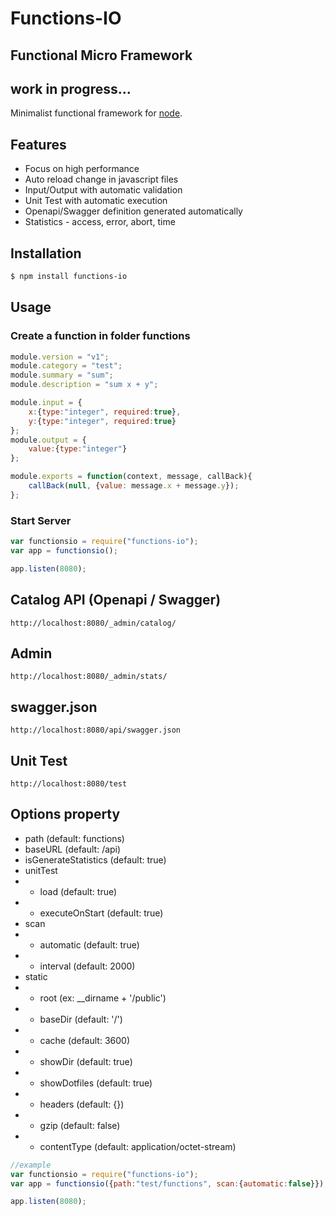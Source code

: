 # Functions-IO
## Functional Micro Framework
## work in progress...
Minimalist functional framework for [node](http://nodejs.org).

## Features
  * Focus on high performance
  * Auto reload change in javascript files
  * Input/Output with automatic validation
  * Unit Test with automatic execution
  * Openapi/Swagger definition generated automatically
  * Statistics - access, error, abort, time

## Installation
```bash
$ npm install functions-io
```

## Usage
### Create a function in folder functions
```javascript
module.version = "v1";
module.category = "test";
module.summary = "sum";
module.description = "sum x + y";

module.input = {
    x:{type:"integer", required:true},
    y:{type:"integer", required:true}
};
module.output = {
    value:{type:"integer"}
};

module.exports = function(context, message, callBack){
    callBack(null, {value: message.x + message.y});
};
```
### Start Server
```javascript
var functionsio = require("functions-io");
var app = functionsio();

app.listen(8080);
```

## Catalog API (Openapi / Swagger)
```
http://localhost:8080/_admin/catalog/
```
## Admin
```
http://localhost:8080/_admin/stats/
```
## swagger.json
```
http://localhost:8080/api/swagger.json
```
## Unit Test
```
http://localhost:8080/test
```

## Options property
* path (default: functions)
* baseURL (default: /api)
* isGenerateStatistics (default: true)
* unitTest
* * load (default: true)
* * executeOnStart (default: true)
* scan
* * automatic (default: true)
* * interval (default: 2000)
* static
* * root (ex: __dirname + '/public')
* * baseDir (default: '/')
* * cache (default: 3600)
* * showDir (default: true)
* * showDotfiles (default: true)
* * headers (default: {})
* * gzip (default: false)
* * contentType (default: application/octet-stream)

```javascript
//example
var functionsio = require("functions-io");
var app = functionsio({path:"test/functions", scan:{automatic:false}});

app.listen(8080);
```